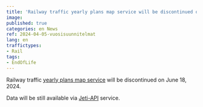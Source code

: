 ```yaml
---
title: 'Railway traffic yearly plans map service will be discontinued on June 18, 2024'
image:
published: true
categories: en News
ref: 2024-04-05-vuosisuunnitelmat
lang: en
traffictypes:
- Rail
tags:
- EndOfLife
---
```


Railway traffic [yearly plans map service](https://rata.digitraffic.fi/vuosisuunnitelmat/) will be discontinued on June 18, 2024.

Data will be still available via [Jeti-API](https://rata.digitraffic.fi/jeti-api/) service.
